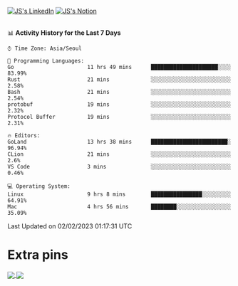 
[![JS's LinkedIn](https://img.shields.io/badge/LinkedIn-blue?style=for-the-badge&logo=linkedin)](https://www.linkedin.com/in/jaeseung-lee-5a2a32139/) 
[![JS's Notion](https://img.shields.io/badge/Notion-black?style=for-the-badge&logo=notion)](https://bit.ly/ljswiki1) <br><br>
<!-- ![JS's GitHub stats](https://github-readme-stats-lemon-five.vercel.app/api?username=tkxkd0159&hide=contribs,prs,stars,issues&show_icons=true&theme=react&include_all_commits=true)   -->
<!-- ![Top Langs](https://github-readme-stats-lemon-five.vercel.app/api/top-langs/?username=tkxkd0159&layout=compact&hide=jupyter%20notebook,scss,html,css&langs_count=10)  -->


<!--START_SECTION:waka-->
📊 **Activity History for the Last 7 Days** 

```text
⌚︎ Time Zone: Asia/Seoul

💬 Programming Languages: 
Go                       11 hrs 49 mins      █████████████████████░░░░   83.99% 
Rust                     21 mins             ░░░░░░░░░░░░░░░░░░░░░░░░░   2.58% 
Bash                     21 mins             ░░░░░░░░░░░░░░░░░░░░░░░░░   2.54% 
protobuf                 19 mins             ░░░░░░░░░░░░░░░░░░░░░░░░░   2.32% 
Protocol Buffer          19 mins             ░░░░░░░░░░░░░░░░░░░░░░░░░   2.31%

🔥 Editors: 
GoLand                   13 hrs 38 mins      ████████████████████████░   96.94% 
CLion                    21 mins             ░░░░░░░░░░░░░░░░░░░░░░░░░   2.6% 
VS Code                  3 mins              ░░░░░░░░░░░░░░░░░░░░░░░░░   0.46%

💻 Operating System: 
Linux                    9 hrs 8 mins        ████████████████░░░░░░░░░   64.91% 
Mac                      4 hrs 56 mins       ████████░░░░░░░░░░░░░░░░░   35.09%

```


 Last Updated on 02/02/2023 01:17:31 UTC
<!--END_SECTION:waka-->

# Extra pins
<a href="https://github.com/tkxkd0159/tkxkd0159.github.io">
  <img align="center" src="https://github-readme-stats-lemon-five.vercel.app/api/pin/?username=tkxkd0159&repo=nft-card-game&theme=react" />
</a>
<a href="https://github.com/tkxkd0159/dsalgo">
  <img align="center" src="https://github-readme-stats-lemon-five.vercel.app/api/pin/?username=tkxkd0159&repo=dsalgo&theme=react" />
</a>

<!---
- 🔭 I’m currently working on ...
- 🌱 I’m currently learning blockchain and distributed network
- 👯 I’m looking to collaborate on ...
- 🤔 I’m looking for help with ...
- 💬 Ask me about ...
- 📫 How to reach me: ...
- 😄 Pronouns: ...
- ⚡ Fun fact: ...
-->
